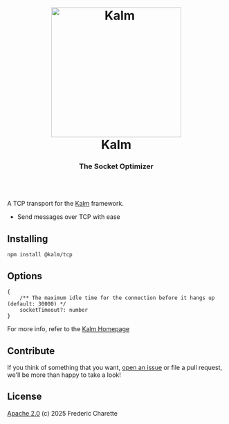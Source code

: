<h1 align="center">
  <a title="The socket optimizer" href="http://kalm.js.org">
    <img alt="Kalm" width="300px" src="https://kalm.js.org/images/kalmv3.png" />
    <br/>
  </a>
  Kalm
</h1>
<h3 align="center">
  The Socket Optimizer
  <br/><br/>
</h3>
<br/>

A TCP transport for the [Kalm](https://github.com/kalm/kalm.js) framework.

- Send messages over TCP with ease

## Installing

`npm install @kalm/tcp`

## Options

```
{
    /** The maximum idle time for the connection before it hangs up (default: 30000) */
    socketTimeout?: number
}
```

For more info, refer to the [Kalm Homepage](https://github.com/kalm/kalm.js)

## Contribute

If you think of something that you want, [open an issue](//github.com/kalm/kalm.js/issues/new) or file a pull request, we'll be more than happy to take a look!

## License 

[Apache 2.0](LICENSE) (c) 2025 Frederic Charette
